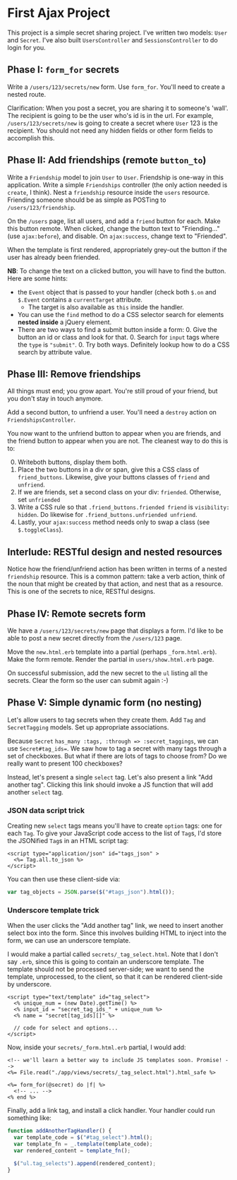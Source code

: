 # First Ajax Project

This project is a simple secret sharing project. I've written two
models: `User` and `Secret`. I've also built `UsersController` and
`SessionsController` to do login for you.

## Phase I: `form_for` secrets

Write a `/users/123/secrets/new` form. Use `form_for`. You'll need to
create a nested route.

Clarification: When you post a secret, you are sharing it to someone's
'wall'. The recipient is going to be the user who's id is in the
url. For example, `/users/123/secrets/new` is going to create a secret
where `User` 123 is the recipient. You should not need any hidden
fields or other form fields to accomplish this.

## Phase II: Add friendships (remote `button_to`)

Write a `Friendship` model to join `User` to `User`. Friendship is
one-way in this application. Write a simple `Friendships` controller
(the only action needed is `create`, I think). Nest a `friendship`
resource inside the `users` resource. Friending someone should be as
simple as POSTing to `/users/123/friendship`.

On the `/users` page, list all users, and add a `friend` button for
each. Make this button remote. When clicked, change the button text to
"Friending..." (use `ajax:before`), and disable. On `ajax:success`,
change text to "Friended".

When the template is first rendered, appropriately grey-out the button
if the user has already been friended.

**NB**: To change the text on a clicked button, you will have to find
the button. Here are some hints:

* the `Event` object that is passed to your handler (check both `$.on`
  and `$.Event` contains a `currentTarget` attribute.
    * The target is also available as `this` inside the handler.
* You can use the `find` method to do a CSS selector search for
  elements **nested inside** a jQuery element.
* There are two ways to find a submit button inside a form:
    0. Give the button an id or class and look for that.
    0. Search for `input` tags where the `type` is `"submit"`.
    0. Try both ways. Definitely lookup how to do a CSS search by
       attribute value.

## Phase III: Remove friendships

All things must end; you grow apart. You're still proud of your
friend, but you don't stay in touch anymore.

Add a second button, to unfriend a user. You'll need a `destroy`
action on `FriendshipsController`.

You now want to the unfriend button to appear when you are friends,
and the friend button to appear when you are not. The cleanest way to
do this is to:

0. Writeboth buttons, display them both.
0. Place the two buttons in a div or span, give this a CSS
   class of `friend_buttons`. Likewise, give your buttons classes of
   `friend` and `unfriend`.
0. If we are friends, set a second class on your div:
   `friended`. Otherwise, set `unfriended`
0. Write a CSS rule so that `.friend_buttons.friended friend` is
   `visibility: hidden`. Do likewise for `.friend_buttons.unfriended
   unfriend`.
0. Lastly, your `ajax:success` method needs only to swap a class (see
   `$.toggleClass`).

## Interlude: RESTful design and nested resources

Notice how the friend/unfriend action has been written in terms of a
nested `friendship` resource. This is a common pattern: take a verb
action, think of the noun that might be created by that action, and
nest that as a resource. This is one of the secrets to nice, RESTful
designs.

## Phase IV: Remote secrets form

We have a `/users/123/secrets/new` page that displays a form. I'd like
to be able to post a new secret directly from the `/users/123` page.

Move the `new.html.erb` template into a partial (perhaps
`_form.html.erb`). Make the form remote. Render the partial in
`users/show.html.erb` page.

On successful submission, add the new secret to the `ul` listing all
the secrets. Clear the form so the user can submit again :-)

## Phase V: Simple dynamic form (no nesting)

Let's allow users to tag secrets when they create them. Add `Tag` and
`SecretTagging` models. Set up appropriate associations.

Because `Secret` `has_many :tags, :through => :secret_taggings`, we
can use `Secret#tag_ids=`. We saw how to tag a secret with many tags
through a set of checkboxes. But what if there are lots of tags to
choose from? Do we really want to present 100 checkboxes?

Instead, let's present a single `select` tag. Let's also present a
link "Add another tag". Clicking this link should invoke a JS function
that will add another `select` tag.

### JSON data script trick

Creating new `select` tags means you'll have to create `option` tags:
one for each `Tag`. To give your JavaScript code access to the list of
`Tag`s, I'd store the JSONified `Tag`s in an HTML script tag:

```html+erb
<script type="application/json" id="tags_json" >
  <%= Tag.all.to_json %>
</script>
```

You can then use these client-side via:

```javascript
var tag_objects = JSON.parse($("#tags_json").html());
```

### Underscore template trick

When the user clicks the "Add another tag" link, we need to insert
another select box into the form. Since this involves building HTML to
inject into the form, we can use an underscore template.

I would make a partial called `secrets/_tag_select.html`. Note that I
don't say `.erb`, since this is going to contain an underscore
template. The template should not be processed server-side; we want to
send the template, unprocessed, to the client, so that it can be
rendered client-side by underscore.

```html+erb
<script type="text/template" id="tag_select">
  <% unique_num = (new Date).getTime() %>
  <% input_id = "secret_tag_ids_" + unique_num %>
  <% name = "secret[tag_ids][]" %>

  // code for select and options...
</script>
```

Now, inside your `secrets/_form.html.erb` partial, I would add:

```html+erb
<!-- we'll learn a better way to include JS templates soon. Promise! -->
<%= File.read("./app/views/secrets/_tag_select.html").html_safe %>

<%= form_for(@secret) do |f| %>
  <!-- ... -->
<% end %>
```

Finally, add a link tag, and install a click handler. Your handler
could run something like:

```javascript
function addAnotherTagHandler() {
  var template_code = $("#tag_select").html();
  var template_fn = _.template(template_code);
  var rendered_content = template_fn();

  $("ul.tag_selects").append(rendered_content);
}
```
